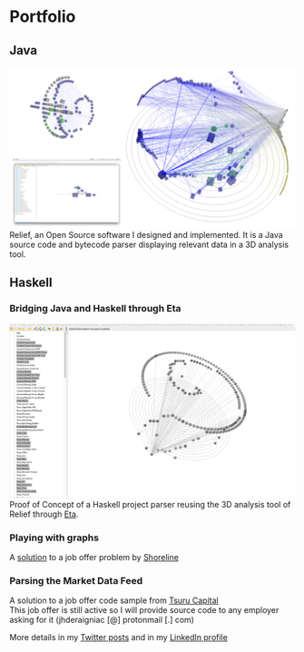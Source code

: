 # Portfolio
## Java
![Relief](screenshots/Relief.png)
Relief, an Open Source software I designed and implemented. It is a Java source code and bytecode parser displaying relevant data in a 3D analysis tool.  

## Haskell
### Bridging Java and Haskell through Eta
![Haskell](screenshots/Haskell.png)
Proof of Concept of a Haskell project parser reusing the 3D analysis tool of Relief through [Eta](https://eta-lang.org/).  

### Playing with graphs
A [solution](https://github.com/jhenligne/shoreline) to a job offer problem by [Shoreline](https://shorelinesoftware.com/software-engineer-language/) 

### Parsing the Market Data Feed
A solution to a job offer code sample from [Tsuru Capital](https://www.tsurucapital.com/en/code-sample.html)  
This job offer is still active so I will provide source code to any employer asking for it (jhderaigniac [@] protonmail [.] com)  

More details in my [Twitter posts](https://twitter.com/JHRaigniac) and in my [LinkedIn profile](https://www.linkedin.com/in/jean-hugues-de-raigniac/en)  
